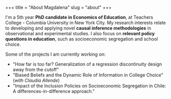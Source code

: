 +++
title = "About Magdalena"
slug = "about"
+++

I'm a 5th year **PhD candidate in Economics of Education**, at Teachers College - Columbia University in New York City. My research interests relate to developing and applying novel **causal inference methodologies** in observational and experimental studies. I also focus on **relevant policy questions in education**, such as socioeconomic segregation and school choice.


Some of the projects I am currently working on:

* "How far is too far? Generalization of a regression discontinuity design away from the cutoff"
* "Biased Beliefs and the Dynamic Role of Information in College Choice" (*with Claudia Allende*)
* "Impact of the Inclusion Policies on Socioeconomic Segregation in Chile: A differences-in-difference approach."
